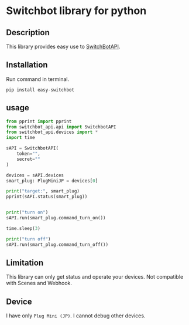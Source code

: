 

# Switchbot library for python
## Description
This library provides easy use to [SwitchBotAPI](https://github.com/OpenWonderLabs/SwitchBotAPI).

## Installation
Run command in terminal.
```
pip install easy-switchbot
```

## usage
```python
from pprint import pprint
from switchbot_api.api import SwitchbotAPI
from switchbot_api.devices import *
import time

sAPI = SwitchbotAPI(
    token="",
    secret=""
)

devices = sAPI.devices
smart_plug: PlugMiniJP = devices[0]

print("target:", smart_plug)
pprint(sAPI.status(smart_plug))


print("turn on")
sAPI.run(smart_plug.command_turn_on())

time.sleep(3)

print("turn off")
sAPI.run(smart_plug.command_turn_off())

```

## Limitation
This library can only get status and operate your devices.
Not compatible with Scenes and Webhook.

## Device
I have only `Plug Mini (JP)`. I cannot debug other devices.

